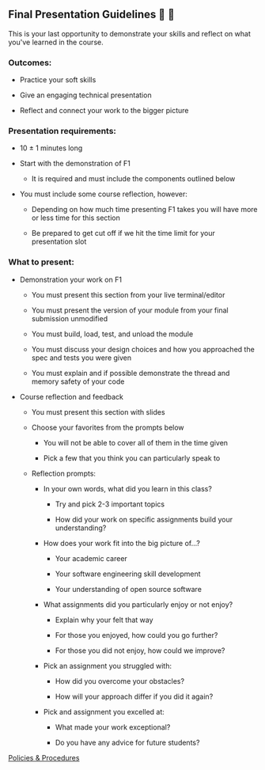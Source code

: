 ## Final Presentation Guidelines 🎯 🏹

This is your last opportunity to demonstrate your skills
and reflect on what you've learned in the course.

### Outcomes:

- Practice your soft skills

- Give an engaging technical presentation

- Reflect and connect your work to the bigger picture

### Presentation requirements:

- 10 ± 1 minutes long

- Start with the demonstration of F1

    - It is required and must include the components outlined below

- You must include some course reflection, however:

    - Depending on how much time presenting F1 takes you will have more or less time for this section

    - Be prepared to get cut off if we hit the time limit for your presentation slot

### What to present:

- Demonstration your work on F1

    - You must present this section from your live terminal/editor

    - You must present the version of your module from your final submission unmodified

    - You must build, load, test, and unload the module

    - You must discuss your design choices and how you approached the spec and tests you were given

    - You must explain and if possible demonstrate the thread and memory safety of your code

- Course reflection and feedback

    - You must present this section with slides

    - Choose your favorites from the prompts below

        - You will not be able to cover all of them in the time given

        - Pick a few that you think you can particularly speak to

    - Reflection prompts:

        - In your own words, what did you learn in this class?

            - Try and pick 2-3 important topics

            - How did your work on specific assignments build your understanding?

        - How does your work fit into the big picture of...?

            - Your academic career

            - Your software engineering skill development

            - Your understanding of open source software

        - What assignments did you particularly enjoy or not enjoy?

            - Explain why your felt that way

            - For those you enjoyed, how could you go further?

            - For those you did not enjoy, how could we improve?

        - Pick an assignment you struggled with:

            - How did you overcome your obstacles?

            - How will your approach differ if you did it again?

        - Pick and assignment you excelled at:

            - What made your work exceptional?

            - Do you have any advice for future students?

[Policies & Procedures](../procedures.md)
